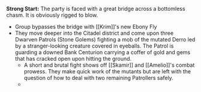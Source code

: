 **Strong Start:** The party is faced with a great bridge across a bottomless chasm.  It is obviously rigged to blow.
- Group bypasses the bridge with [[Krim]]'s new Ebony Fly
- They move deeper into the Citadel district and come upon three Dwarven Patrols (Stone Golems) fighting a mob of the mutated Derro led by a stranger-looking creature covered in eyeballs.  The Patrol is guarding a downed Bank Centurion carrying a coffer of gold and gems that has cracked open upon hitting the ground.
	- A short and brutal fight shows off [[Skamir]] and [[Amelio]]'s combat prowess.  They make quick work of the mutants but are left with the question of how to deal with two remaining Patrollers safely.
	- 